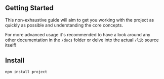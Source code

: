 Getting Started
---------------
This non-exhaustive guide will aim to get you working with the project as quickly as possible and understanding the core concepts.

For more advanced usage it's recommended to have a look around any other documentation in the `/docs` folder or delve into the actual `/lib` source itself!

## Install
```
npm install project
```